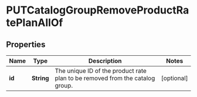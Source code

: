

# PUTCatalogGroupRemoveProductRatePlanAllOf


## Properties

| Name | Type | Description | Notes |
|------------ | ------------- | ------------- | -------------|
|**id** | **String** | The unique ID of the product rate plan to be removed from the catalog group.  |  [optional] |



